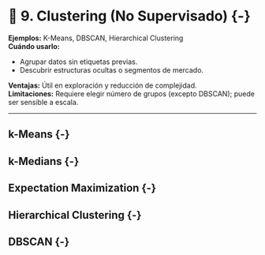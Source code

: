 # 📏 **9. Clustering (No Supervisado)** {-}  

**Ejemplos:** K-Means, DBSCAN, Hierarchical Clustering  
**Cuándo usarlo:**   

* Agrupar datos sin etiquetas previas.
* Descubrir estructuras ocultas o segmentos de mercado.

**Ventajas:** Útil en exploración y reducción de complejidad.   
**Limitaciones:** Requiere elegir número de grupos (excepto DBSCAN); puede ser sensible a escala.

---

## k-Means  {-}  




## k-Medians  {-}   



## Expectation Maximization  {-}  



## Hierarchical Clustering  {-}  



## DBSCAN  {-}    



